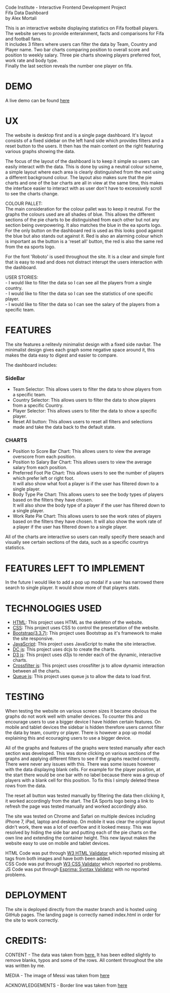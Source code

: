 Code Institute - Interactive Frontend Development Project  
Fifa Data Dashboard  
by Alex Mortali  

This is an interactive website displaying statistics on Fifa football players.  
The website serves to provide enterainment, facts and comparisons for Fifa and football fans.  
It includes 3 filters where users can filter the data by Team, Country and Player name. Two bar charts comparing 
position to overall score and position to weekly salary. Three pie charts showing players preferred foot, work rate and body type.  
Finally the last section reveals the number one player on fifa.


# DEMO  
A live demo can be found [here](https://alexmortali.github.io/fifa-data-dashboard/)

# UX  
The website is desktop first and is a single page dashboard. It's layout consists of a fixed sidebar on the left hand side which provides filters and a reset button to the users. It then has the main content on the right
featuring various graphs showing the data.

The focus of the layout of the dashboard is to keep it simple so users can easily interact with the data. This is done by using a neutral colour scheme, a simple layout where each area  is clearly distinguished from the next
using a different background colour. The layout also makes sure that the pie charts and one of the bar charts are all in view at the same time, this makes the interface easier to interact with as user don't have to 
excessively scroll to see the charts change. 

COLOUR PALLET:  
The main consideration for the colour pallet was to keep it neutral. For the graphs the colours used are all shades of blue. This allows the different sections of the pie charts to be distinguished from each 
other but not any section being overpowering. It also matches the blue in the ea sports logo. For the only button on the dashboard red is used as this looks good against the blue but also stands out against it. Red is
also an alarming colour which is important as the button is a 'reset all' button, the red is also the same red from the ea sports logo.  

For the font 'Roboto' is used throughout the site. It is a clear and simple font that is easy to read and does not distract interupt the users interaction with the dashboard.

USER STORIES:  
    - I would like to filter the data so I can see all the players from a single country.  
    - I would like to filter the data so I can see the statistics of one specific player.  
    - I would like to filter the data so I can see the salary of the players from a specific team.  

# FEATURES  
The site features a relitevly minimalist design with a fixed side navbar. The minimalist design gives each graph some negative space around it, this makes the data easy to digest and easier to compare.  

The dashboard includes:  

  ### SideBar
  - Team Selector: This allows users to filter the data to show players from a specific team.  
  - Country Selector: This allows users to filter the data to show players from a specific Country.  
  - Player Selector: This allows users to filter the data to show a specific player.  
  - Reset All button: This allows users to reset all filters and selections made and take the data back to the default state.    
    
  ### CHARTS  
  - Position to Score Bar Chart: This allows users to view the average overscore from each position.  
  - Position to Salary Bar Chart: This allows users to view the average salary from each position.  
  - Preferred Foot Pie Chart: This allows users to see the number of players which prefer left or right foot.   
    It will also show what foot a player is if the user has filtered down to a single player.  
  - Body Type Pie Chart: This allows users to see the body types of players based on the filters they have chosen.   
    It will also show the body type of a player if the user has filtered down to a single player.  
  - Work Rate Pie Chart: This allows users to see the work rates of players based on the filters they have chosen. 
    It will also show the work rate of a player if the user has filtered down to a single player.  
      
All of the charts are interactive so users can really specify there seaach and visually see certain sections of the data, such as a specific countrys statistics.

# FEATURES LEFT TO IMPLEMENT  
In the future I would like to add a pop up modal if a user has narrowed there search to single player. It would show more of that players stats.

# TECHNOLOGIES USED  
 - [HTML](https://html.com/): This project uses HTML as the skeleton of the website.  
 - [CSS](https://devdocs.io/css/): This project uses CSS to control the presentation of the website.  
 - [Bootstrap(3.3.7)](https://getbootstrap.com/docs/3.3/): This project uses Bootstrap as it's framework to make the site responsive.  
 - [JavaScript](https://developer.mozilla.org/bm/docs/Web/JavaScript): This project uses JavaScript to make the site interactive.  
 - [DC js](https://dc-js.github.io/dc.js/): This project uses dcjs to create the charts.  
 - [D3 js](https://d3js.org/): This project uses d3js to render each of the dynamic, interactive charts.  
 - [Crossfilter js](https://square.github.io/crossfilter/): This project uses crossfilter js to allow dynamic interaction between all the charts.  
 - [Queue js](http://code.iamkate.com/javascript/queues/): This project uses queue js to allow the data to load first.  


# TESTING  
When testing the website on various screen sizes it became obvious the graphs do not work well with smaller devices. To counter this and encourage users to use a bigger device I have hidden certain features.
On mobile and tablet devices the sidebar is hidden therefore users cannot filter the data by team, country or player. There is however a pop up modal explaining this and ecouraging users to use a bigger device.

All of the graphs and features of the graphs were tested manually after each section was developed. This was done clicking on various sections of the graphs and applying different filters to see if the graphs reacted correctly. 
There were never any issues with this. There was some issues however with the data displaying blank cells. For example for the player position, at the start there would be one bar with no label because there was a group of players 
with a blank cell for this position. To fix this I simply deleted these rows from the data.

The reset all button was tested manually by filtering the data then clicking it, it worked accordingly from the start. The EA Sports logo being a link to refresh the page was tested manually and worked accordingly also.

The site was tested on Chrome and Safari on multiple devices including iPhone 7, iPad, laptop and desktop. On mobile it was clear the original layout didn't work, there was a lot of overflow and it looked messy. 
This was resolved by hiding the side bar and putting each of the pie charts on the own line and extending the container height. This new layout makes the website easy to use on mobile and tablet devices.

HTML Code was put through [W3 HTML Validator](https://validator.w3.org/) which reported missing alt tags from both images and have both been added.  
CSS Code was put through [W3 CSS Validator](https://jigsaw.w3.org/css-validator/) which reported no problems.  
JS Code was put through [Esprima: Syntax Validator](https://esprima.org/demo/validate.html) with no reported problems.  


# DEPLOYMENT
The site is deployed directly from the master branch and is hosted using GitHub pages. The landing page is correctly named index.html in order for the site to work correctly.

# CREDITS:   
CONTENT - The data was taken from [here.](https://www.kaggle.com/karangadiya/fifa19) It has been edited slightly to remove blanks, typos and some of the rows. All content throughout the site was written by me.

MEDIA - The image of Messi was taken from [here](https://mundoalbiceleste.com/2018/09/24/lionel-messi-fifa-best-argentina-coach/)

ACKNOWLEDGEMENTS - Border line was taken from [here](http://jsfiddle.net/ZTz7Q/)
